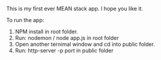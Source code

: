 This is my first ever MEAN stack app. I hope you like it.

To run the app:

1. NPM install in root folder.
2. Run: nodemon / node app.js in root folder
3. Open another ternimal window and cd into public folder.
4. Run: http-server -p port in public folder